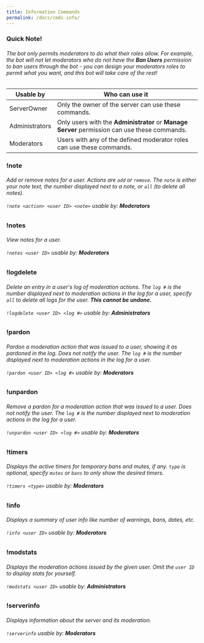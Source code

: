 ```yaml
---
title: Information Commands
permalink: /docs/cmds-info/
---
```

<div class="panel panel-info">
	<div class="panel-heading">
		<h3 class="panel-title" id="warn">Quick Note!</h3>
	</div>
	<div class="panel-body">
    <table class="table table-striped table-hover ">
    <thead>
      <h6>The bot only permits moderators to do what their roles allow. For example, the bot will not let moderators who do not have the <strong>Ban Users</strong> permission to ban users through the bot - you can design your moderators roles to permit what you want, and this bot will take care of the rest!</h6>
      <tr>
        <th>Usable by</th>
        <th>Who can use it</th>
      </tr>
    </thead>
    <tbody>
      <tr>
        <td>ServerOwner</td>
        <td>Only the owner of the server can use these commands.</td>
      </tr>
      <tr>
        <td>Administrators</td>
        <td>Only users with the <strong>Administrator</strong> or <strong>Manage Server</strong> permission can use these commands.</td>
      </tr>
      <tr>
        <td>Moderators</td>
        <td>Users with any of the defined moderator roles can use these commands.</td>
      </tr>
    </tbody>
    </table>
	</div>
</div>
<div class="panel panel-primary">
	<div class="panel-heading">
		<h3 class="panel-title" id="note">!note</h3>
	</div>
	<div class="panel-body">
    <h6>Add or remove notes for a user. Actions are <code>add</code> or <code>remove</code>. The <code>note</code> is either your note text, the number displayed next to a note, or <code>all</code> (to delete all notes).<br/><br/><code>!note &lt;action&gt; &lt;user ID&gt; &lt;note&gt;</code> usable by: <strong>Moderators</strong></h6>
	</div>
</div>
<div class="panel panel-primary">
	<div class="panel-heading">
		<h3 class="panel-title" id="notes">!notes</h3>
	</div>
	<div class="panel-body">
    <h6>View notes for a user.<br/><br/><code>!notes &lt;user ID&gt;</code> usable by: <strong>Moderators</strong></h6>
	</div>
</div>
<div class="panel panel-primary">
	<div class="panel-heading">
		<h3 class="panel-title" id="logdelete">!logdelete</h3>
	</div>
	<div class="panel-body">
    <h6>Delete an entry in a user's log of moderation actions. The <code>log #</code> is the number displayed next to moderation actions in the log for a user, specify <code>all</code> to delete all logs for the user. <strong>This cannot be undone.</strong><br/><br/><code>!logdelete &lt;user ID&gt; &lt;log #&gt;</code> usable by: <strong>Administrators</strong></h6>
	</div>
</div>
<div class="panel panel-primary">
	<div class="panel-heading">
		<h3 class="panel-title" id="notes">!pardon</h3>
	</div>
	<div class="panel-body">
    <h6>Pardon a moderation action that was issued to a user, showing it as pardoned in the log. Does not notify the user. The <code>log #</code> is the number displayed next to moderation actions in the log for a user.<br/><br/><code>!pardon &lt;user ID&gt; &lt;log #&gt;</code> usable by: <strong>Moderators</strong></h6>
	</div>
</div>
<div class="panel panel-primary">
	<div class="panel-heading">
		<h3 class="panel-title" id="unpardon">!unpardon</h3>
	</div>
	<div class="panel-body">
    <h6>Remove a pardon for a moderation action that was issued to a user. Does not notify the user. The <code>log #</code> is the number displayed next to moderation actions in the log for a user.<br/><br/><code>!unpardon &lt;user ID&gt; &lt;log #&gt;</code> usable by: <strong>Moderators</strong></h6>
	</div>
</div>
<div class="panel panel-primary">
	<div class="panel-heading">
		<h3 class="panel-title" id="timers">!timers</h3>
	</div>
	<div class="panel-body">
    <h6>Displays the active timers for temporary bans and mutes, if any. <code>type</code> is optional, specify <code>mutes</code> or <code>bans</code> to only show the desired timers.<br/><br/><code>!timers &lt;type&gt;</code> usable by: <strong>Moderators</strong></h6>
	</div>
</div>
<div class="panel panel-primary">
	<div class="panel-heading">
		<h3 class="panel-title" id="info">!info</h3>
	</div>
	<div class="panel-body">
    <h6>Displays a summary of user info like number of warnings, bans, dates, etc.<br/><br/><code>!info &lt;user ID&gt;</code> usable by: <strong>Moderators</strong></h6>
	</div>
</div>
<div class="panel panel-primary">
	<div class="panel-heading">
		<h3 class="panel-title" id="modstats">!modstats</h3>
	</div>
	<div class="panel-body">
    <h6>Displays the moderation actions issued by the given user. Omit the <code>user ID</code> to display stats for yourself.<br/><br/><code>!modstats &lt;user ID&gt;</code> usable by: <strong>Administrators</strong></h6>
	</div>
</div>
<div class="panel panel-primary">
	<div class="panel-heading">
		<h3 class="panel-title" id="serverinfo">!serverinfo</h3>
	</div>
	<div class="panel-body">
    <h6>Displays information about the server and its moderation.<br/><br/><code>!serverinfo</code> usable by: <strong>Moderators</strong></h6>
	</div>
</div>
